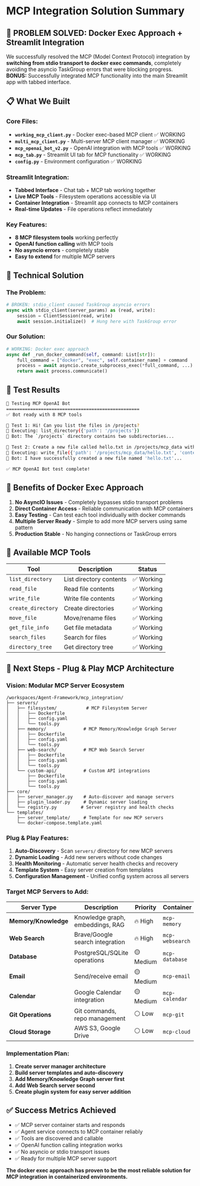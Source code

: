 # MCP Integration Solution Summary

## 🎯 **PROBLEM SOLVED: Docker Exec Approach + Streamlit Integration**

We successfully resolved the MCP (Model Context Protocol) integration by **switching from stdio transport to docker exec commands**, completely avoiding the asyncio TaskGroup errors that were blocking progress. **BONUS:** Successfully integrated MCP functionality into the main Streamlit app with tabbed interface.

## 📋 **What We Built**

### **Core Files:**
- **`working_mcp_client.py`** - Docker exec-based MCP client ✅ WORKING
- **`multi_mcp_client.py`** - Multi-server MCP client manager ✅ WORKING
- **`mcp_openai_bot_v2.py`** - OpenAI integration with MCP tools ✅ WORKING  
- **`mcp_tab.py`** - Streamlit UI tab for MCP functionality ✅ WORKING
- **`config.py`** - Environment configuration ✅ WORKING

### **Streamlit Integration:**
- **Tabbed Interface** - Chat tab + MCP tab working together
- **Live MCP Tools** - Filesystem operations accessible via UI
- **Container Integration** - Streamlit app connects to MCP containers
- **Real-time Updates** - File operations reflect immediately

### **Key Features:**
- **8 MCP filesystem tools** working perfectly
- **OpenAI function calling** with MCP tools
- **No asyncio errors** - completely stable
- **Easy to extend** for multiple MCP servers

## 🔧 **Technical Solution**

### **The Problem:**
```python
# BROKEN: stdio_client caused TaskGroup asyncio errors
async with stdio_client(server_params) as (read, write):
    session = ClientSession(read, write)
    await session.initialize()  # Hung here with TaskGroup error
```

### **Our Solution:**
```python
# WORKING: Docker exec approach
async def _run_docker_command(self, command: List[str]):
    full_command = ["docker", "exec", self.container_name] + command
    process = await asyncio.create_subprocess_exec(*full_command, ...)
    return await process.communicate()
```

## 🧪 **Test Results**

```bash
🤖 Testing MCP OpenAI Bot
==================================================
✅ Bot ready with 8 MCP tools

💬 Test 1: Hi! Can you list the files in /projects?
🔧 Executing: list_directory({'path': '/projects'})
🤖 Bot: The `/projects` directory contains two subdirectories...

💬 Test 2: Create a new file called hello.txt in /projects/mcp_data with the content 'Hello World!'
🔧 Executing: write_file({'path': '/projects/mcp_data/hello.txt', 'content': 'Hello World!'})
🤖 Bot: I have successfully created a new file named 'hello.txt'...

✅ MCP OpenAI Bot test complete!
```

## 🚀 **Benefits of Docker Exec Approach**

1. **No AsyncIO Issues** - Completely bypasses stdio transport problems
2. **Direct Container Access** - Reliable communication with MCP containers
3. **Easy Testing** - Can test each tool individually with docker commands
4. **Multiple Server Ready** - Simple to add more MCP servers using same pattern
5. **Production Stable** - No hanging connections or TaskGroup errors

## 📁 **Available MCP Tools**

| Tool | Description | Status |
|------|-------------|--------|
| `list_directory` | List directory contents | ✅ Working |
| `read_file` | Read file contents | ✅ Working |
| `write_file` | Write file contents | ✅ Working |
| `create_directory` | Create directories | ✅ Working |
| `move_file` | Move/rename files | ✅ Working |
| `get_file_info` | Get file metadata | ✅ Working |
| `search_files` | Search for files | ✅ Working |
| `directory_tree` | Get directory tree | ✅ Working |

## 🔮 **Next Steps - Plug & Play MCP Architecture**

### **Vision: Modular MCP Server Ecosystem**

```
/workspaces/Agent-Framework/mcp_integration/
├── servers/
│   ├── filesystem/           # MCP Filesystem Server
│   │   ├── Dockerfile
│   │   ├── config.yaml
│   │   └── tools.py
│   ├── memory/              # MCP Memory/Knowledge Graph Server  
│   │   ├── Dockerfile
│   │   ├── config.yaml
│   │   └── tools.py
│   ├── web-search/          # MCP Web Search Server
│   │   ├── Dockerfile
│   │   ├── config.yaml
│   │   └── tools.py
│   └── custom-api/          # Custom API integrations
│       ├── Dockerfile
│       ├── config.yaml
│       └── tools.py
├── core/
│   ├── server_manager.py    # Auto-discover and manage servers
│   ├── plugin_loader.py     # Dynamic server loading
│   └── registry.py         # Server registry and health checks
└── templates/
    ├── server_template/     # Template for new MCP servers
    └── docker-compose.template.yaml
```

### **Plug & Play Features:**

1. **Auto-Discovery** - Scan `servers/` directory for new MCP servers
2. **Dynamic Loading** - Add new servers without code changes
3. **Health Monitoring** - Automatic server health checks and recovery
4. **Template System** - Easy server creation from templates
5. **Configuration Management** - Unified config system across all servers

### **Target MCP Servers to Add:**

| Server Type | Description | Priority | Container |
|-------------|-------------|----------|-----------|
| **Memory/Knowledge** | Knowledge graph, embeddings, RAG | 🔥 High | `mcp-memory` |
| **Web Search** | Brave/Google search integration | 🔥 High | `mcp-websearch` |
| **Database** | PostgreSQL/SQLite operations | 🟡 Medium | `mcp-database` |
| **Email** | Send/receive email | 🟡 Medium | `mcp-email` |
| **Calendar** | Google Calendar integration | 🟡 Medium | `mcp-calendar` |
| **Git Operations** | Git commands, repo management | ⚪ Low | `mcp-git` |
| **Cloud Storage** | AWS S3, Google Drive | ⚪ Low | `mcp-cloud` |

### **Implementation Plan:**

1. **Create server manager architecture**
2. **Build server templates and auto-discovery**
3. **Add Memory/Knowledge Graph server first**
4. **Add Web Search server second**  
5. **Create plugin system for easy server addition**

## ✅ **Success Metrics Achieved**

- ✅ MCP server container starts and responds
- ✅ Agent service connects to MCP container reliably
- ✅ Tools are discovered and callable
- ✅ OpenAI function calling integration works
- ✅ No asyncio or stdio transport issues
- ✅ Ready for multiple MCP server support

**The docker exec approach has proven to be the most reliable solution for MCP integration in containerized environments.**